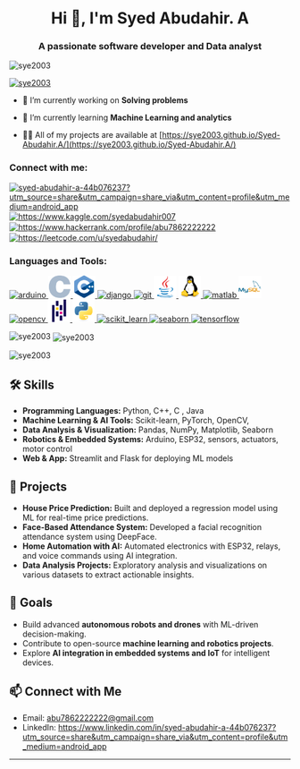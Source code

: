 <h1 align="center">Hi 👋, I'm Syed Abudahir. A</h1>
<h3 align="center">A passionate software developer and Data analyst</h3>

<p align="left"> <img src="https://komarev.com/ghpvc/?username=sye2003&label=Profile%20views&color=0e75b6&style=flat" alt="sye2003" /> </p>

<p align="left"> <a href="https://github.com/ryo-ma/github-profile-trophy"><img src="https://github-profile-trophy.vercel.app/?username=sye2003" alt="sye2003" /></a> </p>

- 🔭 I’m currently working on **Solving problems**

- 🌱 I’m currently learning **Machine Learning and analytics**

- 👨‍💻 All of my projects are available at [https://sye2003.github.io/Syed-Abudahir.A/](https://sye2003.github.io/Syed-Abudahir.A/)

<h3 align="left">Connect with me:</h3>
<p align="left">
<a href="https://linkedin.com/in/syed-abudahir-a-44b076237?utm_source=share&utm_campaign=share_via&utm_content=profile&utm_medium=android_app" target="blank"><img align="center" src="https://raw.githubusercontent.com/rahuldkjain/github-profile-readme-generator/master/src/images/icons/Social/linked-in-alt.svg" alt="syed-abudahir-a-44b076237?utm_source=share&utm_campaign=share_via&utm_content=profile&utm_medium=android_app" height="30" width="40" /></a>
<a href="https://kaggle.com/https://www.kaggle.com/syedabudahir007" target="blank"><img align="center" src="https://raw.githubusercontent.com/rahuldkjain/github-profile-readme-generator/master/src/images/icons/Social/kaggle.svg" alt="https://www.kaggle.com/syedabudahir007" height="30" width="40" /></a>
<a href="https://www.hackerrank.com/https://www.hackerrank.com/profile/abu7862222222" target="blank"><img align="center" src="https://raw.githubusercontent.com/rahuldkjain/github-profile-readme-generator/master/src/images/icons/Social/hackerrank.svg" alt="https://www.hackerrank.com/profile/abu7862222222" height="30" width="40" /></a>
<a href="https://www.leetcode.com/https://leetcode.com/u/syedabudahir/" target="blank"><img align="center" src="https://raw.githubusercontent.com/rahuldkjain/github-profile-readme-generator/master/src/images/icons/Social/leet-code.svg" alt="https://leetcode.com/u/syedabudahir/" height="30" width="40" /></a>
</p>

<h3 align="left">Languages and Tools:</h3>
<p align="left"> <a href="https://www.arduino.cc/" target="_blank" rel="noreferrer"> <img src="https://cdn.worldvectorlogo.com/logos/arduino-1.svg" alt="arduino" width="40" height="40"/> </a> <a href="https://www.cprogramming.com/" target="_blank" rel="noreferrer"> <img src="https://raw.githubusercontent.com/devicons/devicon/master/icons/c/c-original.svg" alt="c" width="40" height="40"/> </a> <a href="https://www.w3schools.com/cpp/" target="_blank" rel="noreferrer"> <img src="https://raw.githubusercontent.com/devicons/devicon/master/icons/cplusplus/cplusplus-original.svg" alt="cplusplus" width="40" height="40"/> </a> <a href="https://www.djangoproject.com/" target="_blank" rel="noreferrer"> <img src="https://cdn.worldvectorlogo.com/logos/django.svg" alt="django" width="40" height="40"/> </a> <a href="https://git-scm.com/" target="_blank" rel="noreferrer"> <img src="https://www.vectorlogo.zone/logos/git-scm/git-scm-icon.svg" alt="git" width="40" height="40"/> </a> <a href="https://www.java.com" target="_blank" rel="noreferrer"> <img src="https://raw.githubusercontent.com/devicons/devicon/master/icons/java/java-original.svg" alt="java" width="40" height="40"/> </a> <a href="https://www.linux.org/" target="_blank" rel="noreferrer"> <img src="https://raw.githubusercontent.com/devicons/devicon/master/icons/linux/linux-original.svg" alt="linux" width="40" height="40"/> </a> <a href="https://www.mathworks.com/" target="_blank" rel="noreferrer"> <img src="https://upload.wikimedia.org/wikipedia/commons/2/21/Matlab_Logo.png" alt="matlab" width="40" height="40"/> </a> <a href="https://www.mysql.com/" target="_blank" rel="noreferrer"> <img src="https://raw.githubusercontent.com/devicons/devicon/master/icons/mysql/mysql-original-wordmark.svg" alt="mysql" width="40" height="40"/> </a> <a href="https://opencv.org/" target="_blank" rel="noreferrer"> <img src="https://www.vectorlogo.zone/logos/opencv/opencv-icon.svg" alt="opencv" width="40" height="40"/> </a> <a href="https://pandas.pydata.org/" target="_blank" rel="noreferrer"> <img src="https://raw.githubusercontent.com/devicons/devicon/2ae2a900d2f041da66e950e4d48052658d850630/icons/pandas/pandas-original.svg" alt="pandas" width="40" height="40"/> </a> <a href="https://www.python.org" target="_blank" rel="noreferrer"> <img src="https://raw.githubusercontent.com/devicons/devicon/master/icons/python/python-original.svg" alt="python" width="40" height="40"/> </a> <a href="https://scikit-learn.org/" target="_blank" rel="noreferrer"> <img src="https://upload.wikimedia.org/wikipedia/commons/0/05/Scikit_learn_logo_small.svg" alt="scikit_learn" width="40" height="40"/> </a> <a href="https://seaborn.pydata.org/" target="_blank" rel="noreferrer"> <img src="https://seaborn.pydata.org/_images/logo-mark-lightbg.svg" alt="seaborn" width="40" height="40"/> </a> <a href="https://www.tensorflow.org" target="_blank" rel="noreferrer"> <img src="https://www.vectorlogo.zone/logos/tensorflow/tensorflow-icon.svg" alt="tensorflow" width="40" height="40"/> </a> </p>

<p><img align="left" src="https://github-readme-stats.vercel.app/api/top-langs?username=sye2003&show_icons=true&locale=en&layout=compact" alt="sye2003" /></p>

<p>&nbsp;<img align="center" src="https://github-readme-stats.vercel.app/api?username=sye2003&show_icons=true&locale=en" alt="sye2003" /></p>

<p><img align="center" src="https://github-readme-streak-stats.herokuapp.com/?user=sye2003&" alt="sye2003" /></p>

## 🛠️ Skills
- **Programming Languages:** Python, C++, C , Java
- **Machine Learning & AI Tools:** Scikit-learn, PyTorch, OpenCV,  
- **Data Analysis & Visualization:** Pandas, NumPy, Matplotlib, Seaborn  
- **Robotics & Embedded Systems:** Arduino, ESP32, sensors, actuators, motor control  
- **Web & App:** Streamlit and Flask for deploying ML models  

## 🚀 Projects
- **House Price Prediction:** Built and deployed a regression model using ML for real-time price predictions.  
- **Face-Based Attendance System:** Developed a facial recognition attendance system using DeepFace.  
- **Home Automation with AI:** Automated electronics with ESP32, relays, and voice commands using AI integration.   
- **Data Analysis Projects:** Exploratory analysis and visualizations on various datasets to extract actionable insights.  

## 🌱 Goals
- Build advanced **autonomous robots and drones** with ML-driven decision-making.  
- Contribute to open-source **machine learning and robotics projects**.  
- Explore **AI integration in embedded systems and IoT** for intelligent devices.  


## 📫 Connect with Me
- Email: abu7862222222@gmail.com
- LinkedIn: https://www.linkedin.com/in/syed-abudahir-a-44b076237?utm_source=share&utm_campaign=share_via&utm_content=profile&utm_medium=android_app

---
